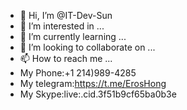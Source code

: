 - 👋 Hi, I’m @IT-Dev-Sun
- 👀 I’m interested in ...
- 🌱 I’m currently learning ...
- 💞️ I’m looking to collaborate on ...
- 📫 How to reach me ...
- My Phone:+1 214)989-4285
- My telegram:https://t.me/ErosHong
- My Skype:live:.cid.3f51b9cf65ba0b3e
<!---
IT-Dev-Sun/IT-Dev-Sun is a ✨ special ✨ repository because its `README.md` (this file) appears on your GitHub profile.
You can click the Preview link to take a look at your changes.
--->
